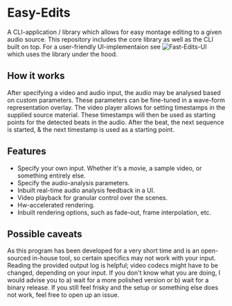 # Easy-Edits

A CLI-application / library which allows for easy montage editing to a given audio source. 
This repository includes the core library as well as the CLI built on top. For a user-friendly UI-implementaion see ![Fast-Edits-UI](https://github.com/callisto-jovy/Easy-Edits-UI) which uses the library under the hood. 


## How it works
After specifying a video and audio input, the audio may be analysed based on custom parameters. These parameters can be fine-tuned in a wave-form representation overlay. 
The video player allows for setting timestamps in the supplied source material. These timestamps will then be used as starting points for the detected beats in the audio.
After the beat, the next sequence is started, & the next timestamp is used as a starting point.

## Features 
* Specify your own input. Whether it's a movie, a sample video, or something entirely else.
* Specify the audio-analysis parameters.
* Inbuilt real-time audio analysis feedback in a UI.
* Video playback for granular control over the scenes.
* Hw-accelerated rendering.
* Inbuilt rendering options, such as fade-out, frame interpolation, etc.

## Possible caveats  
As this program has been developed for a very short time and is an open-sourced in-house tool, so certain specifics may not work with your input.
Reading the provided output log is helpful; video codecs might have to be changed, depending on your input.
If you don't know what you are doing, I would advise you to a) wait for a more polished version or b) wait for a binary release. If you still feel frisky and the setup or something else does not work, feel free to open up an issue.
